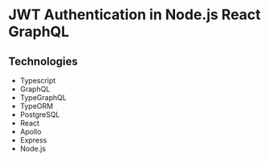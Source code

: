 # JWT Authentication in Node.js React GraphQL

## Technologies

- Typescript
- GraphQL
- TypeGraphQL
- TypeORM
- PostgreSQL
- React
- Apollo
- Express
- Node.js
